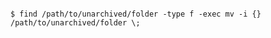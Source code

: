 <!-- usedin: [ _includes/_inlines/Databases/common/database-backup/database-backups_postgresql.md] -->


```

$ find /path/to/unarchived/folder -type f -exec mv -i {} /path/to/unarchived/folder \;  

```
